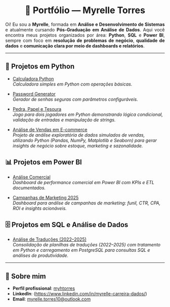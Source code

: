 <h1 align="center">📂 Portfólio — Myrelle Torres</h1>

<p align="justify">
Oi! Eu sou a <b>Myrelle</b>, formada em <b>Análise e Desenvolvimento de Sistemas</b> e atualmente cursando <b>Pós-Graduação em Análise de Dados</b>.  
Aqui você encontra meus projetos organizados por área: <b>Python</b>, <b>SQL</b> e <b>Power BI</b>, sempre com foco em <b>resolução de problemas de negócio</b>, <b>qualidade de dados</b> e <b>comunicação clara por meio de dashboards e relatórios</b>.
</p>

---

## 🐍 Projetos em Python
- [Calculadora Python](https://github.com/myhtorres/calculadora-python)  
  *Calculadora simples em Python com operações básicas.*

- [Password Generator](https://github.com/myhtorres/password-generator-myrelle)  
  *Gerador de senhas seguras com parâmetros configuráveis.*

- [Pedra, Papel e Tesoura](https://github.com/myhtorres/game_pedra_papel_tesoura)  
  *Jogo para dois jogadores em Python demonstrando lógica condicional, validação de entradas e manipulação de strings.*

- [Análise de Vendas em E-commerce](https://github.com/myhtorres/python-miniprojeto1-analise-de-vendas)  
  *Projeto de análise exploratória de dados simulados de vendas, utilizando Python (Pandas, NumPy, Matplotlib e Seaborn) para gerar insights de negócio sobre estoque, marketing e sazonalidade.*

## 📊 Projetos em Power BI
- [Análise Comercial](https://github.com/myhtorres/powerbi-analise-comercial)  
  *Dashboard de performance comercial em Power BI com KPIs e ETL documentados.*

- [Campanhas de Marketing 2025](https://github.com/myhtorres/powerbi-analise-campanhas-marketing-2025)  
  *Dashboard para análise de campanhas de marketing: funil, CTR, CPA, ROI e insights acionáveis.*

## 🗄️ Projetos em SQL e Análise de Dados
- [Análise de Traduções (2022–2025)](https://github.com/myhtorres/analise-traducoes)  
  *Consolidação de planilhas de traduções (2022–2025) com tratamento em Python e carregamento em PostgreSQL para consultas SQL e análises de produtividade.*

---

## 📌 Sobre mim
- **Perfil profissional**: [myhtorres](https://github.com/myhtorres/myhtorres)  
- **LinkedIn**: (https://www.linkedin.com/in/myrelle-carreira-dados/)
- **Email**: myrelle.torres10@outlook.com 
